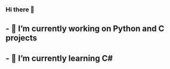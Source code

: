 ### Hi there 👋

## - 🔭 I’m currently working on Python and C projects
## - 🌱 I’m currently learning C#
